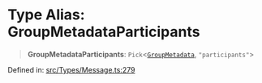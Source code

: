 # Type Alias: GroupMetadataParticipants

> **GroupMetadataParticipants**: `Pick`\<[`GroupMetadata`](../interfaces/GroupMetadata.md), `"participants"`\>

Defined in: [src/Types/Message.ts:279](https://github.com/Fokusdotid/bail/blob/cf6cc85134e12081bc635cea02cc0eee74033a81/src/Types/Message.ts#L279)

